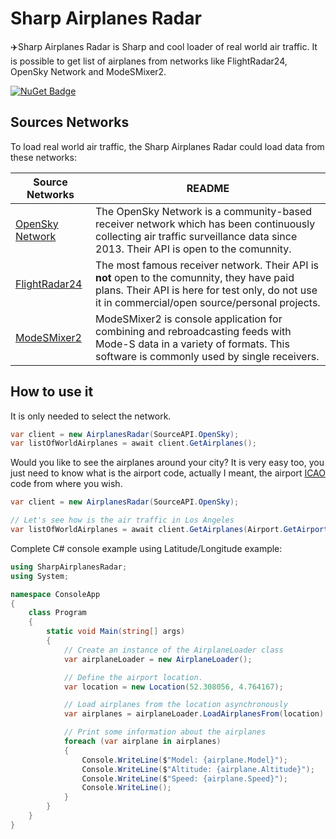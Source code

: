 # Sharp Airplanes Radar
:airplane:Sharp Airplanes Radar is Sharp and cool loader of real world air traffic. It is possible to get list of airplanes from networks like FlightRadar24, OpenSky Network and ModeSMixer2.

[![NuGet Badge](https://buildstats.info/nuget/SharpAirplanesRadar)](https://www.nuget.org/packages/SharpAirplanesRadar/)

## Sources Networks

To load real world air traffic, the Sharp Airplanes Radar could load data from these networks:

| Source Networks | README |
| ------ | ------ |
| [OpenSky Network](https://opensky-network.org/) |The OpenSky Network is a community-based receiver network which has been continuously collecting air traffic surveillance data since 2013. Their API is open to the comunnity. |
| [FlightRadar24](http://www.flightradar24.com/) | The most famous receiver network. Their API is **not** open to the comunnity, they have paid plans. Their API is here for test only, do not use it in commercial/open source/personal projects. |
[ModeSMixer2](http://xdeco.org/?page_id=48) | ModeSMixer2 is console application for combining and rebroadcasting feeds with Mode-S data in a variety of formats. This software is commonly used by single receivers. |

## How to use it

It is only needed to select the network.

```csharp
var client = new AirplanesRadar(SourceAPI.OpenSky);
var listOfWorldAirplanes = await client.GetAirplanes();
```

Would you like to see the airplanes around your city? It is very easy too, you just need to know what is the airport code, actually I meant, the airport [ICAO](https://en.wikipedia.org/wiki/ICAO_airport_code) code from where you wish.

```csharp
var client = new AirplanesRadar(SourceAPI.OpenSky);

// Let's see how is the air traffic in Los Angeles
var listOfWorldAirplanes = await client.GetAirplanes(Airport.GetAirportByICAO("KLAX").Position);
```

Complete C# console example using Latitude/Longitude example:
```csharp
using SharpAirplanesRadar;
using System;

namespace ConsoleApp
{
    class Program
    {
        static void Main(string[] args)
        {
            // Create an instance of the AirplaneLoader class
            var airplaneLoader = new AirplaneLoader();

            // Define the airport location.
            var location = new Location(52.308056, 4.764167);

            // Load airplanes from the location asynchronously
            var airplanes = airplaneLoader.LoadAirplanesFrom(location).Result;

            // Print some information about the airplanes
            foreach (var airplane in airplanes)
            {
                Console.WriteLine($"Model: {airplane.Model}");
                Console.WriteLine($"Altitude: {airplane.Altitude}");
                Console.WriteLine($"Speed: {airplane.Speed}");
                Console.WriteLine();
            }
        }
    }
}
```
